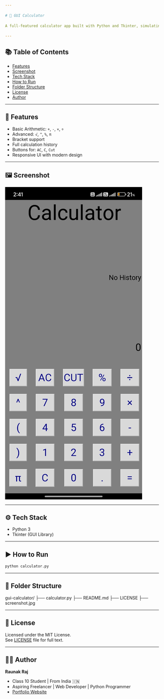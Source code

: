 ```yaml
---

# 🧮 GUI Calculator

A full-featured calculator app built with Python and Tkinter, simulating the interface and behavior of a physical calculator.

---
```


## 📚 Table of Contents
- [Features](#-features)
- [Screenshot](#-screenshot)
- [Tech Stack](#-tech-stack)
- [How to Run](#-how-to-run)
- [Folder Structure](#-folder-structure)
- [License](#-license)
- [Author](#-author)

---

## 🚀 Features
- Basic Arithmetic: `+`, `-`, `×`, `÷`
- Advanced: `√`, `^`, `%`, `π`
- Bracket support
- Full calculation history
- Buttons for: `AC`, `C`, `Cut`
- Responsive UI with modern design

---

## 🖼️ Screenshot

![Calculator Screenshot](screenshot.jpg)

---

## ⚙️ Tech Stack
- Python 3
- Tkinter (GUI Library)

---

## ▶️ How to Run

```bash
python calculator.py
```

---

## 📂 Folder Structure

gui-calculator/
├── calculator.py
├── README.md
├── LICENSE
├── screenshot.jpg

---

## 📄 License

Licensed under the MIT License.  
See [LICENSE](LICENSE) file for full text.

---

## 🙋‍♂️ Author

**Raunak Raj**  
- Class 10 Student | From India 🇮🇳  
- Aspiring Freelancer | Web Developer | Python Programmer  
- [Portfolio Website](https://raunak-raj-2025.github.io)
